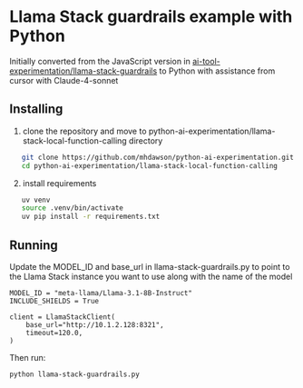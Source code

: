 # Llama Stack guardrails example with Python

Initially converted from the JavaScript version in
[ai-tool-experimentation/llama-stack-guardrails](https://github.com/mhdawson/ai-tool-experimentation/tree/main/llama-stack-guardrails)
to Python with assistance from cursor with Claude-4-sonnet 

## Installing

1) clone the repository and move to python-ai-experimentation/llama-stack-local-function-calling
   directory

```bash
   git clone https://github.com/mhdawson/python-ai-experimentation.git
   cd python-ai-experimentation/llama-stack-local-function-calling
```

2) install requirements 

```bash
   uv venv
   source .venv/bin/activate
   uv pip install -r requirements.txt
```

## Running

Update the MODEL_ID and base_url in llama-stack-guardrails.py to point to the Llama Stack
instance you want to use along with the name of the model 

```
MODEL_ID = "meta-llama/Llama-3.1-8B-Instruct"
INCLUDE_SHIELDS = True

client = LlamaStackClient(
    base_url="http://10.1.2.128:8321",
    timeout=120.0,
)

```

Then run:

```bash
python llama-stack-guardrails.py
```
